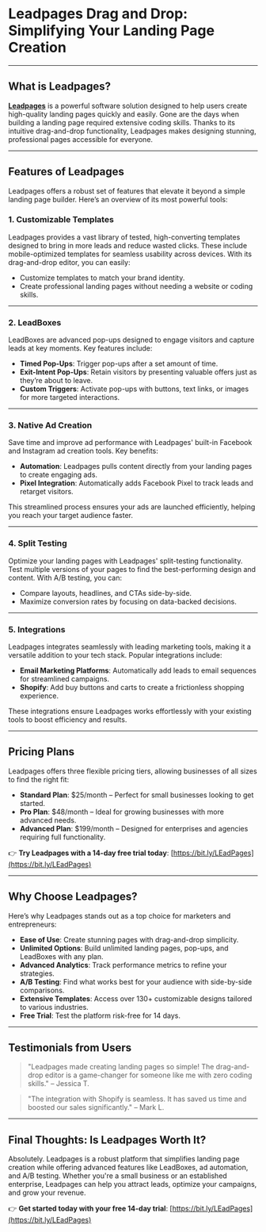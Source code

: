 # Leadpages Drag and Drop: Simplifying Your Landing Page Creation

---

## What is Leadpages?

[**Leadpages**](https://bit.ly/LEadPages) is a powerful software solution designed to help users create high-quality landing pages quickly and easily. Gone are the days when building a landing page required extensive coding skills. Thanks to its intuitive drag-and-drop functionality, Leadpages makes designing stunning, professional pages accessible for everyone.

---

## Features of Leadpages

Leadpages offers a robust set of features that elevate it beyond a simple landing page builder. Here’s an overview of its most powerful tools:

### 1. **Customizable Templates**
Leadpages provides a vast library of tested, high-converting templates designed to bring in more leads and reduce wasted clicks. These include mobile-optimized templates for seamless usability across devices. With its drag-and-drop editor, you can easily:
- Customize templates to match your brand identity.
- Create professional landing pages without needing a website or coding skills.

---

### 2. **LeadBoxes**
LeadBoxes are advanced pop-ups designed to engage visitors and capture leads at key moments. Key features include:
- **Timed Pop-Ups**: Trigger pop-ups after a set amount of time.
- **Exit-Intent Pop-Ups**: Retain visitors by presenting valuable offers just as they’re about to leave.
- **Custom Triggers**: Activate pop-ups with buttons, text links, or images for more targeted interactions.

---

### 3. **Native Ad Creation**
Save time and improve ad performance with Leadpages' built-in Facebook and Instagram ad creation tools. Key benefits:
- **Automation**: Leadpages pulls content directly from your landing pages to create engaging ads.
- **Pixel Integration**: Automatically adds Facebook Pixel to track leads and retarget visitors.

This streamlined process ensures your ads are launched efficiently, helping you reach your target audience faster.

---

### 4. **Split Testing**
Optimize your landing pages with Leadpages' split-testing functionality. Test multiple versions of your pages to find the best-performing design and content. With A/B testing, you can:
- Compare layouts, headlines, and CTAs side-by-side.
- Maximize conversion rates by focusing on data-backed decisions.

---

### 5. **Integrations**
Leadpages integrates seamlessly with leading marketing tools, making it a versatile addition to your tech stack. Popular integrations include:
- **Email Marketing Platforms**: Automatically add leads to email sequences for streamlined campaigns.
- **Shopify**: Add buy buttons and carts to create a frictionless shopping experience.

These integrations ensure Leadpages works effortlessly with your existing tools to boost efficiency and results.

---

## Pricing Plans

Leadpages offers three flexible pricing tiers, allowing businesses of all sizes to find the right fit:

- **Standard Plan**: $25/month – Perfect for small businesses looking to get started.
- **Pro Plan**: $48/month – Ideal for growing businesses with more advanced needs.
- **Advanced Plan**: $199/month – Designed for enterprises and agencies requiring full functionality.

👉 **Try Leadpages with a 14-day free trial today**: [https://bit.ly/LEadPages](https://bit.ly/LEadPages)

---

## Why Choose Leadpages?

Here’s why Leadpages stands out as a top choice for marketers and entrepreneurs:
- **Ease of Use**: Create stunning pages with drag-and-drop simplicity.
- **Unlimited Options**: Build unlimited landing pages, pop-ups, and LeadBoxes with any plan.
- **Advanced Analytics**: Track performance metrics to refine your strategies.
- **A/B Testing**: Find what works best for your audience with side-by-side comparisons.
- **Extensive Templates**: Access over 130+ customizable designs tailored to various industries.
- **Free Trial**: Test the platform risk-free for 14 days.

---

## Testimonials from Users

> "Leadpages made creating landing pages so simple! The drag-and-drop editor is a game-changer for someone like me with zero coding skills." – Jessica T.

> "The integration with Shopify is seamless. It has saved us time and boosted our sales significantly." – Mark L.

---

## Final Thoughts: Is Leadpages Worth It?

Absolutely. Leadpages is a robust platform that simplifies landing page creation while offering advanced features like LeadBoxes, ad automation, and A/B testing. Whether you're a small business or an established enterprise, Leadpages can help you attract leads, optimize your campaigns, and grow your revenue.

👉 **Get started today with your free 14-day trial**: [https://bit.ly/LEadPages](https://bit.ly/LEadPages)
